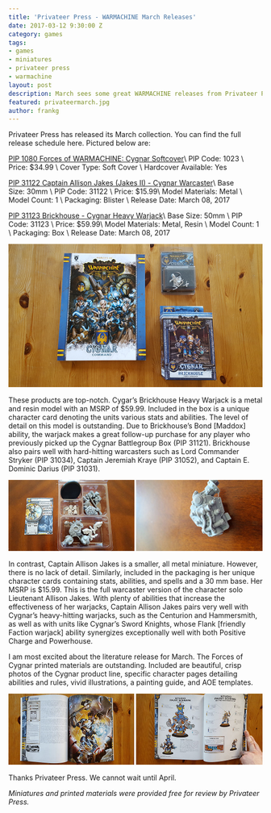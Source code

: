 ```yaml
---
title: 'Privateer Press - WARMACHINE March Releases'
date: 2017-03-12 9:30:00 Z
category: games
tags:
- games
- miniatures
- privateer press
- warmachine
layout: post
description: March sees some great WARMACHINE releases from Privateer Press.
featured: privateermarch.jpg
author: frankg
---
```


Privateer Press has released its March collection. You can find the full release schedule here.  Pictured below are:

[PIP 1080 Forces of WARMACHINE: Cygnar Softcover](http://privateerpress.com/warmachine/books/forces-of-warmachine-cygnar)\\
PIP Code: 1023 \\
Price: $34.99 \\
Cover Type: Soft Cover \\
Hardcover Available: Yes

[PIP 31122 Captain Allison Jakes (Jakes II) - Cygnar Warcaster](http://privateerpress.com/warmachine/gallery/cygnar/warcasters/captain-allison-jakes)\\
Base Size: 30mm \\
PIP Code: 31122 \\
Price: $15.99\\
Model Materials: Metal \\
Model Count: 1 \\
Packaging: Blister \\
Release Date: March 08, 2017 

[PIP 31123 Brickhouse - Cygnar Heavy Warjack](http://privateerpress.com/warmachine/gallery/cygnar/warjacks/brickhouse)\\
Base Size: 50mm \\
PIP Code: 31123 \\
Price: $59.99\\
Model Materials: Metal, Resin \\
Model Count: 1 \\
Packaging: Box \\
Release Date: March 08, 2017

![Privateer March Releases](/images/privateer/privateermarch1.jpg)

These products are top-notch. Cygar’s Brickhouse Heavy Warjack is a metal and resin model with an MSRP of $59.99. Included in the box is a unique character card denoting the units various stats and abilities. The level of detail on this model is outstanding. Due to Brickhouse’s Bond [Maddox] ability, the warjack makes a great follow-up purchase for any player who previously picked up the Cygnar Battlegroup Box (PIP 31121). Brickhouse also pairs well with hard-hitting warcasters such as Lord Commander Stryker (PIP 31034), Captain Jeremiah Kraye (PIP 31052), and Captain E. Dominic Darius (PIP 31031).

![Privateer March Releases](/images/privateer/privateermarch2.jpg)

In contrast, Captain Allison Jakes is a smaller, all metal miniature. However, there is no lack of detail. Similarly, included in the packaging is her unique character cards containing stats, abilities, and spells and a 30 mm base. Her MSRP is $15.99. This is the full warcaster version of the character solo Lieutenant Allison Jakes. With plenty of abilities that increase the effectiveness of her warjacks, Captain Allison Jakes pairs very well with Cygnar’s heavy-hitting warjacks, such as the Centurion and Hammersmith, as well as with units like Cygnar’s Sword Knights, whose Flank [friendly Faction warjack] ability synergizes exceptionally well with both Positive Charge and Powerhouse.

I am most excited about the literature release for March. The Forces of Cygnar printed materials are outstanding. Included are beautiful, crisp photos of the Cygnar product line, specific character pages detailing abilities and rules, vivid illustrations, a painting guide, and AOE templates.

![Privateer March Releases](/images/privateer/privateermarch3.jpg)

Thanks Privateer Press. We cannot wait until April.

*Miniatures and printed materials were provided free for review by Privateer Press.*
